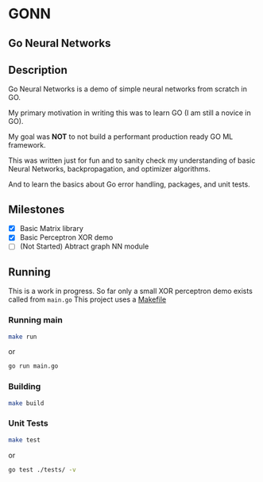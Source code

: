 
# GONN

## Go Neural Networks

## Description
Go Neural Networks is a demo of simple neural networks from scratch in GO.

My primary motivation in writing this was to learn GO (I am still a novice in GO).

My goal was **NOT** to not build a performant production ready GO ML framework.

This was written just for fun and to sanity check my understanding of
basic Neural Networks, backpropagation, and optimizer algorithms. 

And to learn the basics about Go error handling, packages, and unit tests.

## Milestones

- [x] Basic Matrix library 
- [x] Basic Perceptron XOR demo
- [ ] (Not Started) Abtract graph NN module

## Running
This is a work in progress. So far only a small XOR perceptron demo exists called from `main.go`
This project uses a [Makefile](https://www.gnu.org/software/make/manual/make.html)

### Running main
```sh
make run
```
or
```sh
go run main.go
```

### Building
```sh
make build
```

### Unit Tests
```sh
make test
```
or 
```sh
go test ./tests/ -v
```


